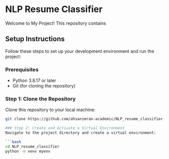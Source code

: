 # NLP Resume Classifier
Welcome to My Project! This repository contains 

## Setup Instructions

Follow these steps to set up your development environment and run the project:

### Prerequisites

- Python 3.8.17 or later
- Git (for cloning the repository)

### Step 1: Clone the Repository

Clone this repository to your local machine:

```bash
git clone https://github.com/ahsanimran-academic/NLP_resume_classifier.git

### Step 2: Create and Activate a Virtual Environment
Navigate to the project directory and create a virtual environment:

```bash
cd NLP_resume_classifier
python -m venv myenv
